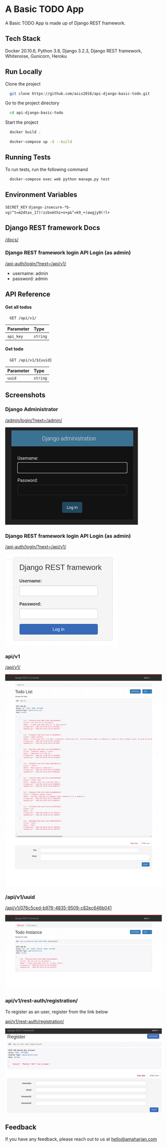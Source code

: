 
# A Basic TODO App

A Basic TODO App is made up of Django REST framework.


## Tech Stack
Docker 20.10.6, Python 3.8, Django 3.2.3, Django REST framework, Whitenoise, Gunicorn, Heroku

  
## Run Locally

Clone the project

```bash
  git clone https://github.com/asis2016/api-django-basic-todo.git
```

Go to the project directory

```bash
  cd api-django-basic-todo
```

Start the project

```bash
  docker build .
```

```bash
  docker-compose up -d --build
```

## Running Tests
To run tests, run the following command

```bash
  docker-compose exec web python manage.py test
```

  
## Environment Variables
`SECRET_KEY` `django-insecure-*b-vg)^t=m2dtax_17)!zzbxmthz+o+p&^=k9_+)awgjy9(!l+`

## Django REST framework Docs
[/docs/](https://api-basic-todo-amaharjan.herokuapp.com/docs/)

### Django REST framework login API Login (as admin)
[/api-auth/login/?next=/api/v1/](https://api-basic-todo-amaharjan.herokuapp.com/api-auth/login/?next=/api/v1/)
- username: admin
- password: admin

  
## API Reference

#### Get all todos

```http
  GET /api/v1/
```

| Parameter | Type    
| :-------- | :-------
| `api_key` | `string`

#### Get todo

```http
  GET /api/v1/${uuid}
```

| Parameter | Type     
| :-------- | :------- 
| `uuid`      | `string` 

## Screenshots

### Django Administrator
[/admin/login/?next=/admin/](https://api-basic-todo-amaharjan.herokuapp.com/admin/login/?next=/admin/)

![Django Administrator login](/screenshots/admin-login.png)

### Django REST framework login API Login (as admin)
[/api-auth/login/?next=/api/v1/](https://api-basic-todo-amaharjan.herokuapp.com/api-auth/login/?next=/api/v1/)

![Django REST framework login](/screenshots/api-login.png)

### api/v1
[/api/v1/](https://api-basic-todo-amaharjan.herokuapp.com/api/v1/)

![/api/v1/](/screenshots/a.png)

### /api/v1/uuid
[/api/v1/076c5ced-b976-4835-9509-c82ec646b041](https://api-basic-todo-amaharjan.herokuapp.com/api/v1/076c5ced-b976-4835-9509-c82ec646b041)

![/api/v1/${id}](/screenshots/b.png)

### api/v1/rest-auth/registration/
To register as an user, register from the link below

[api/v1/rest-auth/registration/](https://api-basic-todo-amaharjan.herokuapp.com/api/v1/rest-auth/registration/)

![api/v1/rest-auth/registration/](/screenshots/c.png)


## Feedback
If you have any feedback, please reach out to us at hello@amaharjan.com